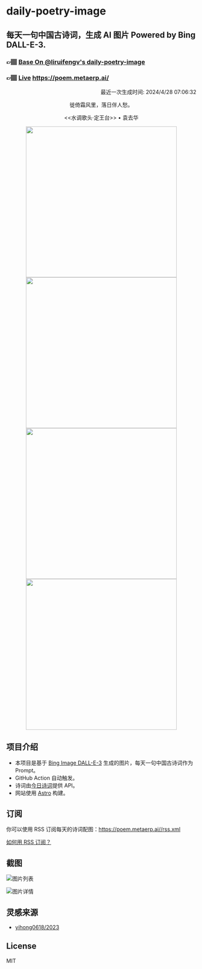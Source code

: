
# daily-poetry-image

## 每天一句中国古诗词，生成 AI 图片 Powered by Bing DALL-E-3.

### 👉🏽 [Base On @liruifengv's daily-poetry-image](https://github.com/liruifengv/daily-poetry-image)

### 👉🏽 [Live](https://poem.metaerp.ai/) https://poem.metaerp.ai/

<p align="right">
  最近一次生成时间: 2024/4/28 07:06:32
</p>
<p align="center">
徙倚霜风里，落日伴人愁。
</p>
<p align="center">
<<水调歌头·定王台>> • 袁去华
</p>
<p align="center">
<img src="https://tse2.mm.bing.net/th/id/OIG1.ZF5O.sZDb5hNMk6Nsow2" height="400" width="400" />
<img src="https://tse2.mm.bing.net/th/id/OIG1.bdq1rLxv8P3ECYbD1SEB" height="400" width="400" />
<img src="https://tse1.mm.bing.net/th/id/OIG1._zC.e3XxfLfPJAxENfDf" height="400" width="400" />
<img src="https://tse4.mm.bing.net/th/id/OIG1.9OmUOqddeOxFZ6pcOeTL" height="400" width="400" />
</p>

## 项目介绍

-   本项目是基于 [Bing Image DALL-E-3](https://www.bing.com/images/create) 生成的图片，每天一句中国古诗词作为 Prompt。
-   GitHub Action 自动触发。
-   诗词由[今日诗词](https://www.jinrishici.com/)提供 API。
-   网站使用 [Astro](https://astro.build) 构建。

## 订阅

你可以使用 RSS 订阅每天的诗词配图：https://poem.metaerp.ai//rss.xml

[如何用 RSS 订阅？](https://zhuanlan.zhihu.com/p/55026716)

## 截图

![图片列表](./screenshots/01.png)

![图片详情](./screenshots/02.png)

## 灵感来源

-   [yihong0618/2023](https://github.com/yihong0618/2023)

## License

MIT

